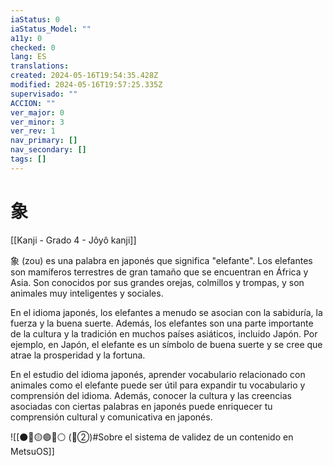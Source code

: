 ```yaml
---
iaStatus: 0
iaStatus_Model: ""
a11y: 0
checked: 0
lang: ES
translations: 
created: 2024-05-16T19:54:35.428Z
modified: 2024-05-16T19:57:25.335Z
supervisado: ""
ACCION: ""
ver_major: 0
ver_minor: 3
ver_rev: 1
nav_primary: []
nav_secondary: []
tags: []
---
```

# 象

[[Kanji - Grado 4 - Jôyô kanji]]

象 (zou) es una palabra en japonés que significa "elefante". Los elefantes son mamíferos terrestres de gran tamaño que se encuentran en África y Asia. Son conocidos por sus grandes orejas, colmillos y trompas, y son animales muy inteligentes y sociales.

En el idioma japonés, los elefantes a menudo se asocian con la sabiduría, la fuerza y la buena suerte. Además, los elefantes son una parte importante de la cultura y la tradición en muchos países asiáticos, incluido Japón. Por ejemplo, en Japón, el elefante es un símbolo de buena suerte y se cree que atrae la prosperidad y la fortuna.

En el estudio del idioma japonés, aprender vocabulario relacionado con animales como el elefante puede ser útil para expandir tu vocabulario y comprensión del idioma. Además, conocer la cultura y las creencias asociadas con ciertas palabras en japonés puede enriquecer tu comprensión cultural y comunicativa en japonés.


![[⚫🔴🟡🟢🔵⚪ (🔴②)#Sobre el sistema de validez de un contenido en MetsuOS]]